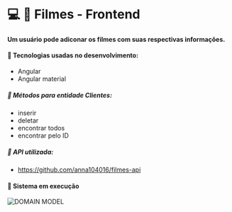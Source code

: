 # :computer: :pushpin: Filmes - Frontend 

#### Um usuário pode adiconar os filmes com suas respectivas informações.

#### :small_blue_diamond: Tecnologias usadas no desenvolvimento:
- Angular
- Angular material

##### :small_blue_diamond: Métodos para entidade Clientes:
- inserir
- deletar
- encontrar todos
- encontrar pelo ID


##### :small_blue_diamond: API utilizada:
- https://github.com/anna104016/filmes-api

#### :small_blue_diamond: Sistema em execução
![DOMAIN MODEL](https://github.com/santoskarolina/html/blob/main/html/filmes.gif)
